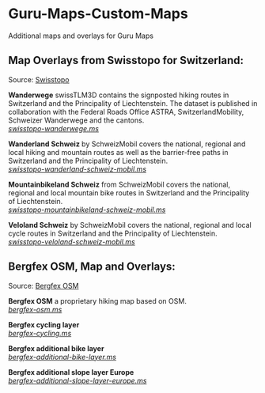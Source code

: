 # Guru-Maps-Custom-Maps
Additional maps and overlays for Guru Maps

## **Map Overlays from Swisstopo for Switzerland:**  
Source: [Swisstopo](https://s.geo.admin.ch/vlg9fcsjhqdn)

**Wanderwege** swissTLM3D contains the signposted hiking routes in Switzerland and the Principality of Liechtenstein. The dataset is published in collaboration with the Federal Roads Office ASTRA, SwitzerlandMobility, Schweizer Wanderwege and the cantons.  
[_swisstopo-wanderwege.ms_](/swisstopo-wanderwege.ms)  

**Wanderland Schweiz** by SchweizMobil covers the national, regional and local hiking and mountain routes as well as the barrier-free paths in Switzerland and the Principality of Liechtenstein.  
[_swisstopo-wanderland-schweiz-mobil.ms_](/swisstopo-wanderland-schweiz-mobil.ms)  

**Mountainbikeland Schweiz** from SchweizMobil covers the national, regional and local mountain bike routes in Switzerland and the Principality of Liechtenstein.  
[_swisstopo-mountainbikeland-schweiz-mobil.ms_](/swisstopo-mountainbikeland-schweiz-mobil.ms)  

**Veloland Schweiz** by SchweizMobil covers the national, regional and local cycle routes in Switzerland and the Principality of Liechtenstein.  
[_swisstopo-veloland-schweiz-mobil.ms_](/swisstopo-veloland-schweiz-mobil.ms)  
  
## **Bergfex OSM, Map and Overlays:**  
Source: [Bergfex OSM](https://tiles.bergfex.at/)

**Bergfex OSM** a proprietary hiking map based on OSM.  
[_bergfex-osm.ms_](/bergfex-osm.ms)

**Bergfex cycling layer**  
[_bergfex-cycling.ms_](/bergfex-cycling.ms)  

**Bergfex additional bike layer**  
[_bergfex-additional-bike-layer.ms_](/bergfex-additional-bike-layer.ms)  

**Bergfex additional slope layer Europe**   
[_bergfex-additional-slope-layer-europe.ms_](/bergfex-additional-slope-layer-europe.ms)  

